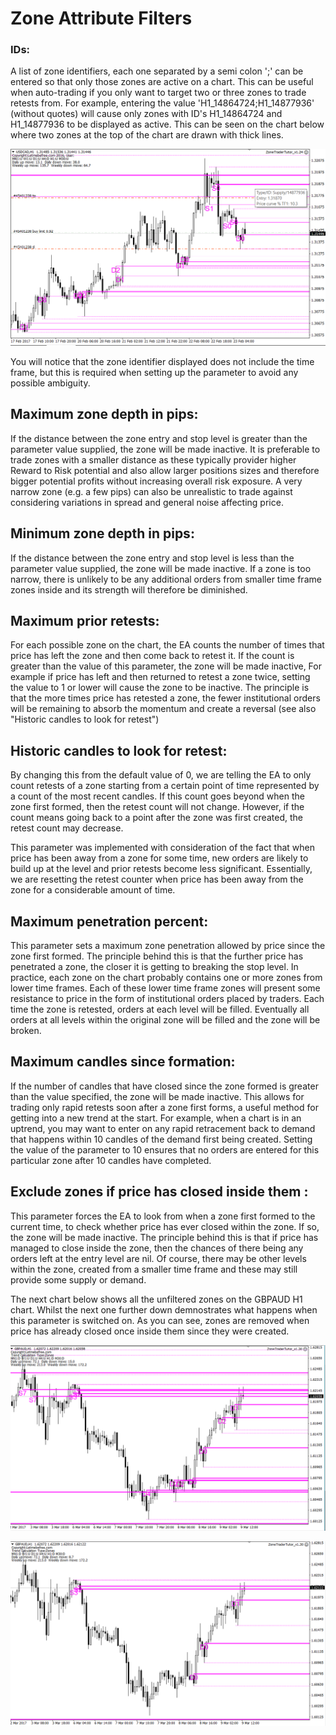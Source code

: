 # Zone Attribute Filters

### IDs:

A list of zone identifiers, each one separated by a semi colon ';' can be entered so that only those zones are active on a chart. This can be useful when auto-trading if you only want to target two or three zones to trade retests from. For example, entering the value 'H1\_14864724;H1\_14877936' \(without quotes\) will cause only zones with ID's H1\_14864724 and H1\_14877936 to be displayed as active. This can be seen on the chart below where two zones at the top of the chart are drawn with thick lines.

![](/assets/zonefilter.png)

You will notice that the zone identifier displayed does not include the time frame, but this is required when setting up the parameter to avoid any possible ambiguity.

## **Maximum zone depth in pips:**

If the distance between the zone entry and stop level is greater than the parameter value supplied, the zone will be made inactive. It is preferable to trade zones with a smaller distance as these typically provider higher Reward to Risk potential and also allow larger positions sizes and therefore bigger potential profits without increasing overall risk exposure. A very narrow zone \(e.g. a few pips\) can also be unrealistic to trade against considering variations in spread and general noise affecting price.

## **Minimum zone depth in pips:**

If the distance between the zone entry and stop level is less than the parameter value supplied, the zone will be made inactive. If a zone is too narrow, there is unlikely to be any additional orders from smaller time frame zones inside and its strength will therefore be diminished.

## **Maximum prior retests:**

For each possible zone on the chart, the EA counts the number of times that price has left the zone and then come back to retest it. If the count is greater than the value of this parameter, the zone will be made inactive, For example if price has left and then returned to retest a zone twice, setting the value to 1 or lower will cause the zone to be inactive. The principle is that the more times price has retested a zone, the fewer institutional orders will be remaining to absorb the momentum and create a reversal \(see also "Historic candles to look for retest"\)

## Historic candles to look for retest:

By changing this from the default value of 0, we are telling the EA to only count retests of a zone starting from a certain point of time represented by a count of the most recent candles. If this count goes beyond when the zone first formed, then the retest count will not change. However, if the count means going back to a point after the zone was first created, the retest count may decrease. 

This parameter was implemented with consideration of the fact that when price has been away from a zone for some time, new orders are likely to build up at the level and prior retests become less significant. Essentially, we are resetting the retest counter when price has been away from the zone for a considerable amount of time. 

## **Maximum penetration percent:**

This parameter sets a maximum zone penetration allowed by price since the zone first formed. The principle behind this is that the further price has penetrated a zone, the closer it is getting to breaking the stop level. In practice, each zone on the chart probably contains one or more zones from lower time frames. Each of these lower time frame zones will present some resistance to price in the form of institutional orders placed by traders. Each time the zone is retested, orders at each level will be filled. Eventually all orders at all levels within the original zone will be filled and the zone will be broken.

## **Maximum candles since formation:**

If the number of candles that have closed since the zone formed is greater than the value specified, the zone will be made inactive. This allows for trading only rapid retests soon after a zone first forms, a useful method for getting into a new trend at the start. For example, when a chart is in an uptrend, you may want to enter on any rapid retracement back to demand that happens within 10 candles of the demand first being created. Setting the value of the parameter to 10 ensures that no orders are entered for this particular zone after 10 candles have completed.

## Exclude zones if price has closed inside them :

This parameter forces the EA to look from when a zone first formed to the current time, to check whether price has ever closed within the zone. If so, the zone will be made inactive. The principle behind this is that if price has managed to  close inside the zone, then the chances of there being any orders left at the entry level are nil. Of course, there may be other levels within the zone, created from a smaller time frame and these may still provide some supply or demand.

The next chart below shows all the unfiltered zones on the GBPAUD H1 chart. Whilst the next one further down demnostrates what happens when this parameter is switched on. As you can see, zones are removed when price has already closed once inside them since they were created.

![](/assets/priceClosedinside.png)

![](/assets/priceclosedinside2.png)


